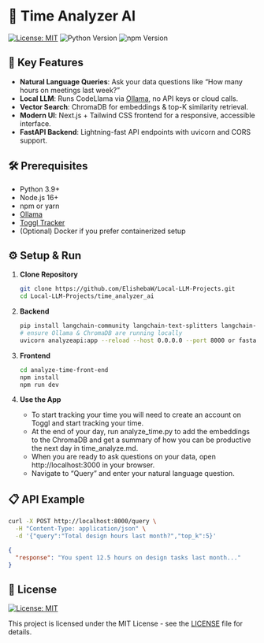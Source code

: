 # 🚀 Time Analyzer AI
[![License: MIT](https://img.shields.io/badge/License-MIT-yellow.svg)](LICENSE)
![Python Version](https://img.shields.io/badge/python-3.9%2B-blue)
![npm Version](https://img.shields.io/badge/npm-8%2B-blue)

## 🔑 Key Features

- **Natural Language Queries**: Ask your data questions like “How many hours on meetings last week?”
- **Local LLM**: Runs CodeLlama via [Ollama](https://ollama.com), no API keys or cloud calls.
- **Vector Search**: ChromaDB for embeddings & top-K similarity retrieval.
- **Modern UI**: Next.js + Tailwind CSS frontend for a responsive, accessible interface.
- **FastAPI Backend**: Lightning-fast API endpoints with uvicorn and CORS support.

## 🛠️ Prerequisites

- Python 3.9+
- Node.js 16+
- npm or yarn
- [Ollama](https://ollama.com/download)
- [Toggl Tracker](https://toggl.com/)
- (Optional) Docker if you prefer containerized setup

## ⚙️ Setup & Run

1. **Clone Repository**
   ```bash
   git clone https://github.com/ElishebaW/Local-LLM-Projects.git
   cd Local-LLM-Projects/time_analyzer_ai
   ```

2. **Backend**
   ```bash
   pip install langchain-community langchain-text-splitters langchain-huggingface langchain-chroma langchain-ollama pydantic json langchain-core sentence-transformers transformers
   # ensure Ollama & ChromaDB are running locally
   uvicorn analyzeapi:app --reload --host 0.0.0.0 --port 8000 or fastapi dev analyzeapi.py
   ```

3. **Frontend**
   ```bash
   cd analyze-time-front-end
   npm install
   npm run dev                   
   ```

4. **Use the App**
   - To start tracking your time you will need to create an account on Toggl and start tracking your time.
   - At the end of your day, run analyze_time.py to add the embeddings to the ChromaDB and  get a summary of how you can be productive the next day in time_analyze.md.
   - When you are ready to ask questions on your data, open http://localhost:3000 in your browser.
   - Navigate to “Query” and enter your natural language question.

## 📋 API Example

```bash
curl -X POST http://localhost:8000/query \
  -H "Content-Type: application/json" \
  -d '{"query":"Total design hours last month?","top_k":5}'
```

```json
{
  "response": "You spent 12.5 hours on design tasks last month..."
}
```

## 📄 License

[![License: MIT](https://img.shields.io/badge/License-MIT-yellow.svg)](LICENSE)

This project is licensed under the MIT License - see the [LICENSE](LICENSE) file for details.